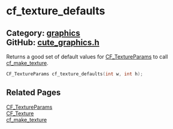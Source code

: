[](../header.md ':include')

# cf_texture_defaults

Category: [graphics](/api_reference?id=graphics)  
GitHub: [cute_graphics.h](https://github.com/RandyGaul/cute_framework/blob/master/include/cute_graphics.h)  
---

Returns a good set of default values for [CF_TextureParams](/graphics/cf_textureparams.md) to call [cf_make_texture](/graphics/cf_make_texture.md).

```cpp
CF_TextureParams cf_texture_defaults(int w, int h);
```

## Related Pages

[CF_TextureParams](/graphics/cf_textureparams.md)  
[CF_Texture](/graphics/cf_texture.md)  
[cf_make_texture](/graphics/cf_make_texture.md)  
